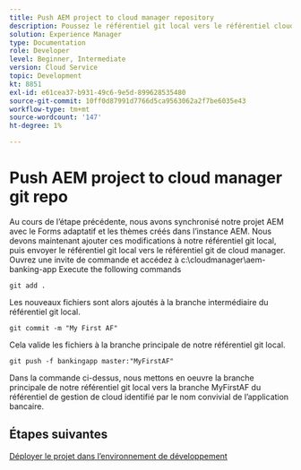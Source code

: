 ```yaml
---
title: Push AEM project to cloud manager repository
description: Poussez le référentiel git local vers le référentiel cloud manager
solution: Experience Manager
type: Documentation
role: Developer
level: Beginner, Intermediate
version: Cloud Service
topic: Development
kt: 8851
exl-id: e61cea37-b931-49c6-9e5d-899628535480
source-git-commit: 10ff0d87991d7766d5ca9563062a2f7be6035e43
workflow-type: tm+mt
source-wordcount: '147'
ht-degree: 1%

---
```


# Push AEM project to cloud manager git repo

Au cours de l’étape précédente, nous avons synchronisé notre projet AEM avec le Forms adaptatif et les thèmes créés dans l’instance AEM.
Nous devons maintenant ajouter ces modifications à notre référentiel git local, puis envoyer le référentiel git local vers le référentiel git de cloud manager.
Ouvrez une invite de commande et accédez à c:\cloudmanager\aem-banking-app Execute the following commands

```
git add .
```

Les nouveaux fichiers sont alors ajoutés à la branche intermédiaire du référentiel git local.

```
git commit -m "My First AF"
```

Cela valide les fichiers à la branche principale de notre référentiel git local.

```
git push -f bankingapp master:"MyFirstAF"
```

Dans la commande ci-dessus, nous mettons en oeuvre la branche principale de notre référentiel git local vers la branche MyFirstAF du référentiel de gestion de cloud identifié par le nom convivial de l’application bancaire.

## Étapes suivantes

[Déployer le projet dans l’environnement de développement](./deploy-to-dev-environment.md)
